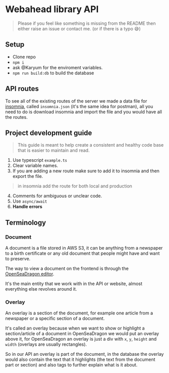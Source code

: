 # Webahead library API

> Please if you feel like something is missing from the README then either raise an issue or contact me. (or if there is a typo :sweat_smile:)

## Setup

- Clone repo
- `npm i`
- ask @Karyum for the enviroment variables.
- `npm run build:db` to build the database

## API routes

To see all of the existing routes of the server we made a data file for [insomnia](https://insomnia.rest/), called `insomnia.json` (it's the same idea for postman), all you need to do is download insomnia and import the file and you would have all the routes.


## Project development guide

> This guide is meant to help create a consistent and healthy code base that is easier to maintain and read.

1) Use typescript `example.ts`
2) Clear variable names.
3) If you are adding a new route make sure to add it to insomnia and then export the file.
> in insomnia add the route for both local and production
4) Comments for ambiguous or unclear code.
5) Use `async/await`
6) **Handle errors**


## Terminology

### Document

A document is a file stored in AWS S3, it can be anything from a newspaper to a birth certificate or any old document that people might have and want to preserve.

The way to view a document on the frontend is through the [OpenSeaDragon editor](https://openseadragon.github.io/).

It's the main entity that we work with in the API or website, almost everything else revolves around it.

### Overlay

An overlay is a section of the document, for example one article from a newspaper or a specific section of a document. 

It's called an overlay because when we want to show or highlight a section/article of a document in OpenSeaDragon we would put an overlay above it, for OpenSeaDragon an overlay is just a div with `x`, `y`, `height` and `width` (overlays are usually rectangles).

So in our API an overlay is part of the document, in the database the overlay would also contain the text that it highlights (the text from the document part or section) and also tags to further explain what is it about.

